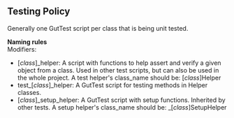## Testing Policy

Generally one GutTest script per class that is being unit tested.

**Naming rules** \
Modifiers:
- [*class*]_helper: A script with functions to help assert and verify a given object from a class. Used in other test scripts, but can also be used in the whole project. A test helper's class_name should be: [*class*]Helper
- test_[*class*]_helper: A GutTest script for testing methods in Helper classes.
- [*class*]_setup_helper: A GutTest script with setup functions. Inherited by other tests. A setup helper's class_name should be: _[*class*]SetupHelper
